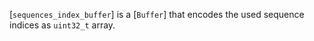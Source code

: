 [`sequences_index_buffer`] is a [`Buffer`] that encodes the used
sequence indices as `uint32_t` array.